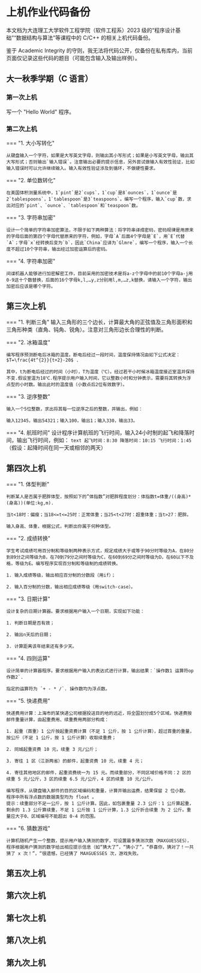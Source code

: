 # 上机作业代码备份

本文档为大连理工大学软件工程学院（软件工程系）2023 级的“程序设计基础”“数据结构与算法”等课程中的 C/C++ 的相关上机代码备份。

鉴于 Academic Integrity 的守则，我无法将代码公开，仅备份在私有库内，当前页面仅记录这些代码的题目（可能包含输入及输出样例）。

## 大一秋季学期（C 语言）

### 第一次上机

写一个 "Hello World" 程序。

### 第二次上机

=== "1. 大小写转化"

    从键盘输入一个字符，如果是大写英文字母，则输出其小写形式；如果是小写英文字母，输出其大写形式；否则输出`输入错误`。注意输出必要的提示信息，另外尝试做输入有效性验证，比如输入错误时可以允许继续输入。输入有效性验证涉及到循环，不做硬性要求。

=== "2. 单位数转化"

    在美国体积测量系统中，1`pint`是2`cups`，1`cup`是8`ounces`，1`ounce`是2`tablespoons`，1`tablespoon`是3`teaspoons`。编写一个程序，输入`cup`数，求出对应的`pint`、`ounce`、`tablespoon`和`teaspoon`数。

=== "3. 字符串加密"

    设计一个简单的字符串加密算法，不限于如下两种算法：将字符串译成密码，密码规律是用原来的字母后面的第四个字母代替原来的字符，例如，字母`A`后面4个字母是`E`，用`E`代替`A`；字母`x`经转换后变为`b`，因此`China`应译为`Glmre`，编写一个程序，输入一个长度不超过10个字符串，输出经过加密运算后的密码。

=== "4. 字符串加密"

    间谍机器人能够进行加密解密工作，目前采用的加密技术是将a-z个字母中的前10个字母a-j用0-9这十个数替换，后面的16个字母k,l,…y,z分别用l,m,…z,k替换，请输入一个字符，输出加密后应该是哪个字符。

## 第三次上机

=== "1. 判断三角"
    输入三角形的三个边长，计算最大角的正弦值及三角形面积和三角形种类（直角、钝角、锐角）。注意对三角形边长合理性的判断。

=== "2. 冰箱温度"

    编写程序预测断电后冰箱的温度。断电后经过一段时间，温度保持情况由如下公式决定：$T=\frac{4t^{2}}{t+2}-20$ .

    其中，t为断电后经过的时间（小时），T为温度（℃）。经过若干小时候冰箱温度接近室温并保持不变.假设室温为18℃.程序提示用户输入时间，它以整数小时和分钟表示，需要将其转换为浮点型的小时数。输出此时的温度值（小数点后2位有效数字）。

=== "3. 逆序整数"

    输入一个5位整数，求出将其每一位逆序之后的整数，并输出，例如：
    
    输入12345，输出54321；输入100，输出1；输入330，输出33。

=== "4. 航班时间"
    设计程序计算航班的飞行时间，输入24小时制的起飞和降落时间，输出飞行时间，例如：
    ```text
    起飞时间：8:30
    降落时间：10:15
    飞行时间：1:45
    ```
    （假设：起降时间在同一天或相邻的两天）

## 第四次上机

=== "1. 体型判断"

    判断某人是否属于肥胖体型，按照如下的”体指数”对肥胖程度划分：体指数t=体重/((身高)*(身高))(单位:kg,m).
    
    当t<18时：偏瘦；当18<=t<=25时：正常体重；当25<t<27时：超重体重；当t>27：肥胖。
    
    输入身高、体重，根据公式，判断出你属于何种体型。

=== "2. 成绩转换"

    学生考试成绩可用百分制和等级制两种表示方式，规定成绩大于或等于90分时等级为A，在80分到89分之间等级为B，在70到79分之间时等级为C，在60到69分之间时等级为D，在60以下不及格，等级为E。编写程序实现百分制和等级制的成绩转换。

    1. 输入成绩等级，输出相应百分制的分数段（用if）；
    
    2. 输入百分制的分数，输出相应成绩等级（用switch-case）。

=== "3. 日期计算"

    设计复杂的日期计算器。要求根据用户输入一个日期，实现如下功能：
    
    1. 判断日期是否有效；

    2. 输出n天后的日期；

    3. 计算距离该年结束还有多少天。

=== "4. 四则运算"

    设计简单的计算器程序。要求根据用户输入的表达式进行计算，输出结果：`操作数1 运算符op 作数2`.

    指定的运算符为 `+ - * /`. 操作数均为浮点数。

=== "5. 快递费用"

    快递费用计算：上海市的某快递公司根据投送目的地的远近，将全国划分成5个区域。快递费按邮件重量计算，由起重费用、续重费用两部分构成： 
    
    1. 起重（首重）1 公斤按起重资费计算（不足 1 公斤，按 1 公斤计算），超过首重的重量，按公斤（不足 1 公斤，按 1 公斤计算）收取续重费； 
    
    2. 同城起重资费 10 元，续重 3 元/公斤； 
    
    3. 寄往 1 区（江浙两省）的邮件，起重资费 10 元，续重 4 元； 
    
    4. 寄往其他地区的邮件，起重资费统一为 15 元。而续重部分，不同区域价格不同：2 区的续重 5 元/公斤，3 区的续重 6.5 元/公斤，4 区的续重 10 元/公斤。 

    编写程序，从键盘输入邮件的目的区域编码和重量，计算并输出运费，结果保留 2 位小数。 
    程序中所有浮点数的数据类型均为 float 。
    提示：续重部分不足一公斤，按 1 公斤计算。因此，如包裹重量 2.3 公斤：1 公斤算起重，剩余的 1.3 公斤算续重，不足 1 公斤按 1 公斤计算，1.3 公斤折合续重 为 2 公斤。重量应大于0、区域编号不能超出 0-4 的范围。

=== "6. 猜数游戏"

    计算机随机产生一个整数，提示用户输入猜测的数字，可设置最多猜测次数（MAXGUESSES），程序根据用户猜测的数字给出相应提示信息（如“猜大了”，“猜小了”，“恭喜你，猜对了！一共猜了 x 次！”，“很遗憾，已经猜了 MAXGUESSES 次，游戏失败。

## 第五次上机

## 第六次上机

## 第七次上机

## 第八次上机

## 第九次上机
